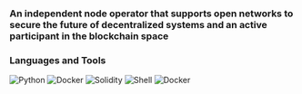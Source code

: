 ### An independent node operator that supports open networks to secure the future of decentralized systems and an active participant in the blockchain space
### Languages and Tools 
![Python](https://img.shields.io/badge/-Python-blueviolet?style=plastic&logo=appveyor&logo=Python&logoColor=191A1B) ![Docker](https://img.shields.io/badge/-Javascript-yellow?style=plastic&logo=appveyor&logo=Javascript&logoColor=191A1B) ![Solidity](https://img.shields.io/badge/-Solidity-inactive?style=for-the-badge&logo=Solidity&logoColor=191A1B) ![Shell](https://img.shields.io/badge/-Shell-brightgreen?style=for-the-badge&logo=GNUBash&logoColor=191A1B) ![Docker](https://img.shields.io/badge/-Docker-blue?style=for-the-badge&logo=Docker&logoColor=191A1B)
